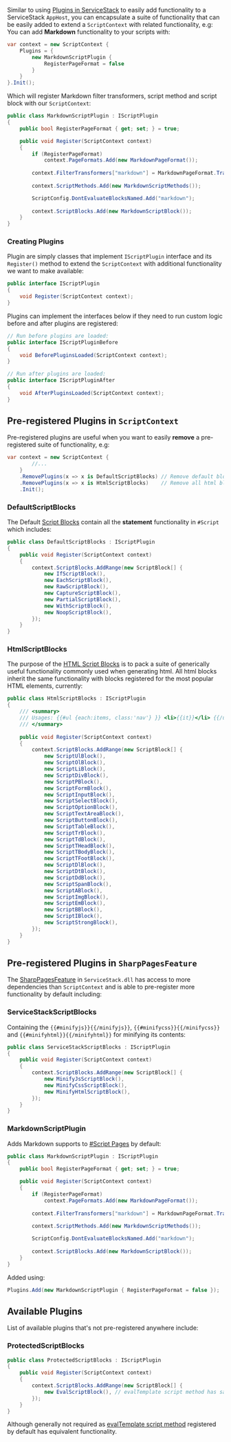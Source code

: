 Similar to using [Plugins in ServiceStack](https://docs.servicestack.net/plugins) to easily add functionality
to a ServiceStack `AppHost`, you can encapsulate a suite of functionality that can be easily added to extend a 
`ScriptContext` with related functionality, e.g: You can add **Markdown** functionality to your scripts with:

```csharp
var context = new ScriptContext {
    Plugins = { 
        new MarkdownScriptPlugin { 
            RegisterPageFormat = false
        } 
    } 
}.Init();
```

Which will register Markdown filter transformers, script method and script block with our `ScriptContext`:

```csharp
public class MarkdownScriptPlugin : IScriptPlugin
{
    public bool RegisterPageFormat { get; set; } = true;

    public void Register(ScriptContext context)
    {
        if (RegisterPageFormat)
            context.PageFormats.Add(new MarkdownPageFormat());
        
        context.FilterTransformers["markdown"] = MarkdownPageFormat.TransformToHtml;
        
        context.ScriptMethods.Add(new MarkdownScriptMethods());

        ScriptConfig.DontEvaluateBlocksNamed.Add("markdown");
        
        context.ScriptBlocks.Add(new MarkdownScriptBlock());
    }
}
```

### Creating Plugins

Plugin are simply classes that implement `IScriptPlugin` interface and its `Register()` method to extend the `ScriptContext` 
with additional functionality we want to make available:

```csharp
public interface IScriptPlugin
{
    void Register(ScriptContext context);
}
```

Plugins can implement the interfaces below if they need to run custom logic before and after plugins are registered:

```csharp
// Run before plugins are loaded:
public interface IScriptPluginBefore
{
    void BeforePluginsLoaded(ScriptContext context);
}

// Run after plugins are loaded:
public interface IScriptPluginAfter
{
    void AfterPluginsLoaded(ScriptContext context);
}
```

## Pre-registered Plugins in `ScriptContext`

Pre-registered plugins are useful when you want to easily **remove** a pre-registered suite of functionality, e.g:

```csharp
var context = new ScriptContext {
        //...
    }
    .RemovePlugins(x => x is DefaultScriptBlocks) // Remove default blocks
    .RemovePlugins(x => x is HtmlScriptBlocks)    // Remove all html blocks
    .Init();
```

### DefaultScriptBlocks

The Default [Script Blocks](/docs/blocks) contain all the **statement** functionality in `#Script` which includes:

```csharp
public class DefaultScriptBlocks : IScriptPlugin
{
    public void Register(ScriptContext context)
    {
        context.ScriptBlocks.AddRange(new ScriptBlock[] {
            new IfScriptBlock(),
            new EachScriptBlock(),
            new RawScriptBlock(),
            new CaptureScriptBlock(), 
            new PartialScriptBlock(),
            new WithScriptBlock(),
            new NoopScriptBlock(),
        });
    }
}
```

### HtmlScriptBlocks

The purpose of the [HTML Script Blocks](/docs/blocks#html) is to pack a suite of generically useful functionality commonly used when generating html. 
All html blocks inherit the same functionality with blocks registered for the most popular HTML elements, currently:

```csharp
public class HtmlScriptBlocks : IScriptPlugin
{
    /// <summary>
    /// Usages: {{#ul {each:items, class:'nav'} }} <li>{{it}}</li> {{/ul}}
    /// </summary>
    
    public void Register(ScriptContext context)
    {
        context.ScriptBlocks.AddRange(new ScriptBlock[] {
            new ScriptUlBlock(),
            new ScriptOlBlock(),
            new ScriptLiBlock(),
            new ScriptDivBlock(),
            new ScriptPBlock(), 
            new ScriptFormBlock(), 
            new ScriptInputBlock(), 
            new ScriptSelectBlock(), 
            new ScriptOptionBlock(),
            new ScriptTextAreaBlock(), 
            new ScriptButtonBlock(), 
            new ScriptTableBlock(),
            new ScriptTrBlock(),
            new ScriptTdBlock(),
            new ScriptTHeadBlock(),
            new ScriptTBodyBlock(),
            new ScriptTFootBlock(),
            new ScriptDlBlock(), 
            new ScriptDtBlock(), 
            new ScriptDdBlock(), 
            new ScriptSpanBlock(),
            new ScriptABlock(),
            new ScriptImgBlock(), 
            new ScriptEmBlock(), 
            new ScriptBBlock(), 
            new ScriptIBlock(), 
            new ScriptStrongBlock(), 
        });
    }
}
```

## Pre-registered Plugins in `SharpPagesFeature`

The [SharpPagesFeature](/docs/sharp-pages) in `ServiceStack.dll` has access to more dependencies than `ScriptContext` and
is able to pre-register more functionality by default including:

### ServiceStackScriptBlocks

Containing the `{{#minifyjs}}{{/minifyjs}}`, `{{#minifycss}}{{/minifycss}}` and `{{#minifyhtml}}{{/minifyhtml}}` for minifying
its contents:

```csharp
public class ServiceStackScriptBlocks : IScriptPlugin
{
    public void Register(ScriptContext context)
    {
        context.ScriptBlocks.AddRange(new ScriptBlock[] {
            new MinifyJsScriptBlock(), 
            new MinifyCssScriptBlock(), 
            new MinifyHtmlScriptBlock(), 
        });
    }
}
```

### MarkdownScriptPlugin

Adds Markdown supports to [#Script Pages](/docs/sharp-pages) by default:

```csharp
public class MarkdownScriptPlugin : IScriptPlugin
{
    public bool RegisterPageFormat { get; set; } = true;

    public void Register(ScriptContext context)
    {
        if (RegisterPageFormat)
            context.PageFormats.Add(new MarkdownPageFormat());
        
        context.FilterTransformers["markdown"] = MarkdownPageFormat.TransformToHtml;
        
        context.ScriptMethods.Add(new MarkdownScriptMethods());

        ScriptConfig.DontEvaluateBlocksNamed.Add("markdown");
        
        context.ScriptBlocks.Add(new MarkdownScriptBlock());
    }
}
```

Added using:

```csharp
Plugins.Add(new MarkdownScriptPlugin { RegisterPageFormat = false });
```

## Available Plugins

List of available plugins that's not pre-registered anywhere include:

### ProtectedScriptBlocks

```csharp
public class ProtectedScriptBlocks : IScriptPlugin
{
    public void Register(ScriptContext context)
    {
        context.ScriptBlocks.AddRange(new ScriptBlock[] {
            new EvalScriptBlock(), // evalTemplate script method has same functionality
        });
    }
}
```

Although generally not required as [evalTemplate script method](/docs/default-scripts#evalTemplate) registered by default has equivalent functionality.